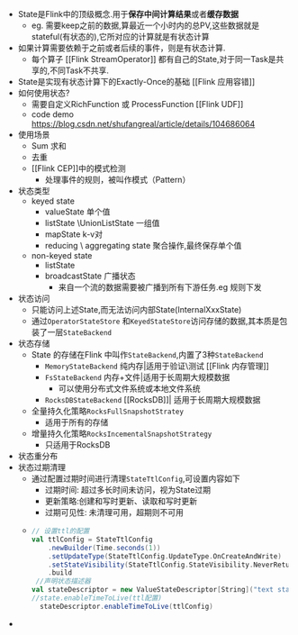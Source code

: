 - State是Flink中的顶级概念.用于**保存中间计算结果**或者**缓存数据**
	- eg. 需要keep之前的数据,算最近一个小时内的总PV,这些数据就是stateful(有状态的),它所对应的计算就是有状态计算
- 如果计算需要依赖于之前或者后续的事件，则是有状态计算.
	- 每个算子 [[Flink StreamOperator]] 都有自己的State,对于同一Task是共享的,不同Task不共享.
- State是实现有状态计算下的Exactly-Once的基础 [[Flink 应用容错]]
- 如何使用状态?
	- 需要自定义RichFunction 或 ProcessFunction [[Flink UDF]]
	- code demo https://blog.csdn.net/shufangreal/article/details/104686064
- 使用场景
	- Sum 求和
	- 去重
	- [[Flink CEP]]中的模式检测
		- 处理事件的规则，被叫作模式（Pattern）
- 状态类型
	- keyed state
		- valueState 单个值
		- listState \UnionListState 一组值
		- mapState k-v对
		- reducing \ aggregating state 聚合操作,最终保存单个值
	- non-keyed state
		- listState
		- broadcastState 广播状态
			- 来自一个流的数据需要被广播到所有下游任务.eg 规则下发
- 状态访问
	- 只能访问上述State,而无法访问内部State(InternalXxxState)
	- 通过`OperatorStateStore` 和`KeyedStateStore`访问存储的数据,其本质是包装了一层`StateBackend`
- 状态存储
	- State 的存储在Flink 中叫作`StateBackend`,内置了3种`StateBackend`
		- `MemoryStateBackend` 纯内存|适用于验证\测试 [[Flink 内存管理]]
		- `FsStateBackend` 内存+文件|适用于长周期大规模数据
			- 可以使用分布式文件系统或本地文件系统
		- `RocksDBStateBackend`  [[RocksDB]]| 适用于长周期大规模数据
	- 全量持久化策略`RocksFullSnapshotStratey`
		- 适用于所有的存储
	- 增量持久化策略`RocksIncementalSnapshotStrategy`
		- 只适用于RocksDB
- 状态重分布
- 状态过期清理
	- 通过配置过期时间进行清理`StateTtlConfig`,可设置内容如下
		- 过期时间: 超过多长时间未访问，视为State过期
		- 更新策略:创建和写时更新、读取和写时更新
		- 过期可见性: 未清理可用，超期则不可用
	- ```scala
	  // 设置ttl的配置
	  val ttlConfig = StateTtlConfig
	      .newBuilder(Time.seconds(1))
	      .setUpdateType(StateTtlConfig.UpdateType.OnCreateAndWrite)
	      .setStateVisibility(StateTtlConfig.StateVisibility.NeverReturnExpired)
	      .build
	   //声明状态描述器   
	  val stateDescriptor = new ValueStateDescriptor[String]("text state", classOf[String])
	  //state.enableTimeToLive(ttl配置)
	    stateDescriptor.enableTimeToLive(ttlConfig)
	  ```
-